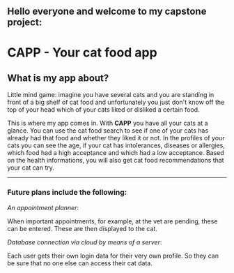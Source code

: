 ## Hello everyone and welcome to my capstone project:

# CAPP - Your cat food app

## What is my app about?

Little mind game: imagine you have several cats and you are standing in front of a big shelf of cat food and unfortunately you just don't know off the top of your head which of your cats liked or disliked a certain food. 

This is where my app comes in.
With **CAPP** you have all your cats at a glance. You can use the cat food search to see if one of your cats has already had that food and whether they liked it or not.
In the profiles of your cats you can see the age, if your cat has intolerances, diseases or allergies, which food had a high acceptance and which had a low acceptance.
Based on the health informations, you will also get cat food recommendations that your cat can try.

------

### Future plans include the following:

*An appointment planner*:

When important appointments, for example, at the vet are pending, these can be entered. These are then displayed to the cat.



*Database connection via cloud by means of a server*:

Each user gets their own login data for their very own profile. So they can be sure that no one else can access their cat data.
